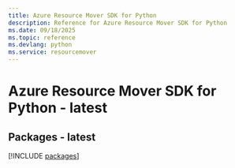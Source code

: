 ```yaml
---
title: Azure Resource Mover SDK for Python
description: Reference for Azure Resource Mover SDK for Python
ms.date: 09/18/2025
ms.topic: reference
ms.devlang: python
ms.service: resourcemover
---
```

# Azure Resource Mover SDK for Python - latest
## Packages - latest
[!INCLUDE [packages](resource-mover-index.md)]